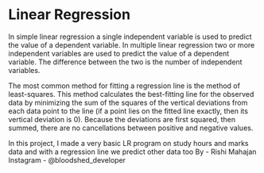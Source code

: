 # Linear Regression
In simple linear regression a single independent variable is used to predict the value of a dependent variable. In multiple linear regression two or more independent variables are used to predict the value of a dependent variable. The difference between the two is the number of independent variables.

The most common method for fitting a regression line is the method of least-squares. This method calculates the best-fitting line for the observed data by minimizing the sum of the squares of the vertical deviations from each data point to the line (if a point lies on the fitted line exactly, then its vertical deviation is 0). Because the deviations are first squared, then summed, there are no cancellations between positive and negative values.

In this project, I made a very basic LR program on study hours and marks data and with a regression line we predict other data too
By - Rishi Mahajan 
Instagram - @bloodshed_developer
